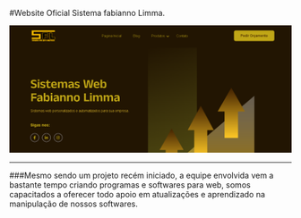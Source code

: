 #Website Oficial Sistema fabianno Limma.

<img src="/assets/images/banner-promo.png">

___________________________________________

###Mesmo sendo um projeto recém iniciado, a equipe envolvida vem a bastante tempo criando programas e softwares para web, somos capacitados a oferecer todo apoio em atualizações e aprendizado na manipulação de nossos softwares.
